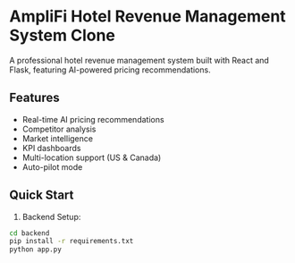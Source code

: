 # AmpliFi Hotel Revenue Management System Clone

A professional hotel revenue management system built with React and Flask, featuring AI-powered pricing recommendations.

## Features
- Real-time AI pricing recommendations
- Competitor analysis
- Market intelligence
- KPI dashboards
- Multi-location support (US & Canada)
- Auto-pilot mode

## Quick Start

1. Backend Setup:
```bash
cd backend
pip install -r requirements.txt
python app.py